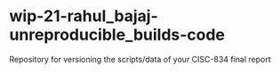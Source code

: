 # wip-21-rahul_bajaj-unreproducible_builds-code
Repository for versioning the scripts/data of your CISC-834 final report
